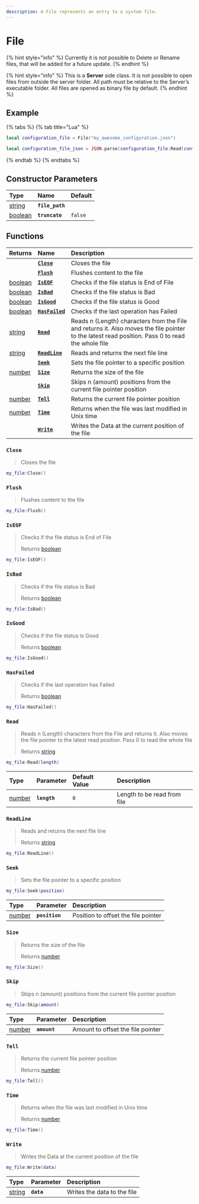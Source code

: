```yaml
---
description: A File represents an entry to a system file.
---
```


# File

{% hint style="info" %}
Currently it is not possible to Delete or Rename files, that will be added for a future update.
{% endhint %}

{% hint style="info" %}
This is a **Server** side class. It is not possible to open files from outside the server folder. All path must be relative to the Server’s executable folder. All files are opened as binary file by default.
{% endhint %}

## Example

{% tabs %}
{% tab title="Lua" %}
```lua
local configuration_file = File("my_awesome_configuration.json")

local configuration_file_json = JSON.parse(configuration_file:Read(configuration_file:Size()))
```
{% endtab %}
{% endtabs %}

## Constructor Parameters

| **Type** | **Name** | **Default** |
| :--- | :--- | :--- |
| [string](../glossary/basic-types.md#string) | **`file_path`** |  |
| [boolean](../glossary/basic-types.md#boolean) | **`truncate`** | `false` |

## Functions

| **Returns** | **Name** | **Description** |
| :--- | :--- | :--- |
|  | [**`Close`**](file.md#functions) | Closes the file |
|  | [**`Flush`**](file.md#flush) | Flushes content to the file |
| [boolean](../glossary/basic-types.md#boolean) | [**`IsEOF`**](file.md#iseof) | Checks if the file status is End of File |
| [boolean](../glossary/basic-types.md#boolean) | [**`IsBad`**](file.md#isbad) | Checks if the file status is Bad |
| [boolean](../glossary/basic-types.md#boolean) | [**`IsGood`**](file.md#isgood) | Checks if the file status is Good |
| [boolean](../glossary/basic-types.md#boolean) | [**`HasFailed`**](file.md#hasfailed) | Checks if the last operation has Failed |
| [string](../glossary/basic-types.md#string) | [**`Read`**](file.md#read) | Reads n \(Length\) characters from the File and returns it. Also moves the file pointer to the latest read position. Pass 0 to read the whole file |
| [string](../glossary/basic-types.md#string) | [**`ReadLine`**](file.md#readline) | Reads and returns the next file line |
|  | [**`Seek`**](file.md#seek) | Sets the file pointer to a specific position |
| [number](../glossary/basic-types.md#number) | [**`Size`**](file.md#size) | Returns the size of the file |
|  | [**`Skip`**](file.md#skip) | Skips n \(amount\) positions from the current file pointer position |
| [number](../glossary/basic-types.md#number) | [**`Tell`**](file.md#tell) | Returns the current file pointer position |
| [number](../glossary/basic-types.md#number) | [**`Time`**](file.md#time) | Returns when the file was last modified in Unix time |
|  | [**`Write`**](file.md#write) | Writes the Data at the current position of the file |

### `Close`

> Closes the file

```lua
my_file:Close()
```

### `Flush`

> Flushes content to the file

```lua
my_file:Flush()
```

### `IsEOF`

> Checks if the file status is End of File
>
> Returns [boolean](../glossary/basic-types.md#boolean)

```lua
my_file:IsEOF()
```

### `IsBad`

> Checks if the file status is Bad
>
> Returns [boolean](../glossary/basic-types.md#boolean)

```lua
my_file:IsBad()
```

### `IsGood`

> Checks if the file status is Good
>
> Returns [boolean](../glossary/basic-types.md#boolean)

```lua
my_file:IsGood()
```

### `HasFailed`

> Checks if the last operation has Failed
>
> Returns [boolean](../glossary/basic-types.md#boolean)

```lua
my_file:HasFailed()
```

### `Read`

> Reads n \(Length\) characters from the File and returns it. Also moves the file pointer to the latest read position. Pass 0 to read the whole file
>
> Returns [string](../glossary/basic-types.md#string)

```lua
my_file:Read(length)
```

| Type | Parameter | Default Value | Description |
| :--- | :--- | :--- | :--- |
| [number](../glossary/basic-types.md#number) | **`length`** | `0` | Length to be read from file |

### `ReadLine`

> Reads and returns the next file line
>
> Returns [string](../glossary/basic-types.md#string)

```lua
my_file:ReadLine()
```

### `Seek`

> Sets the file pointer to a specific position

```lua
my_file:Seek(position)
```

| Type | Parameter | Description |
| :--- | :--- | :--- |
| [number](../glossary/basic-types.md#number) | **`position`** | Position to  offset the file pointer |

### `Size`

> Returns the size of the file
>
> Returns [number](../glossary/basic-types.md#number)

```lua
my_file:Size()
```

### `Skip`

> Skips n \(amount\) positions from the current file pointer position

```lua
my_file:Skip(amount)
```

| Type | Parameter | Description |
| :--- | :--- | :--- |
| [number](../glossary/basic-types.md#number) | **`amount`** | Amount to offset the file pointer |

### `Tell`

> Returns the current file pointer position
>
> Returns [number](../glossary/basic-types.md#number)

```lua
my_file:Tell()
```

### `Time`

> Returns when the file was last modified in Unix time
>
> Returns [number](../glossary/basic-types.md#number)

```lua
my_file:Time()
```

### `Write`

> Writes the Data at the current position of the file

```lua
my_file:Write(data)
```

| Type | Parameter | Description |
| :--- | :--- | :--- |
| [string](../glossary/basic-types.md#string) | **`data`** | Writes the data to the file |


